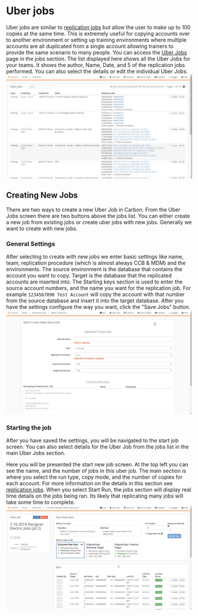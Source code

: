 # Uber jobs
Uber jobs are similar to [replication jobs](Replication-Jobs.md) but allow the user to make up to 100 copies at the same time. This is extremely useful for copying accounts over to another environment or setting up training environments where multiple accounts are all duplicated from a single account allowing trainers to provide the same scenario to many people. You can access the [Uber Jobs](Application-Home.md) page in the jobs section. The list displayed here shows all the Uber Jobs for your teams. It shows the author, Name, Date, and 5 of the replication jobs performed. You can also select the details or edit the individual Uber Jobs. 
<img src="Media/Uber-Jobs-List.png">


## Creating New Jobs
There are two ways to create a new Uber Job in Carbon. From the Uber Jobs screen there are two buttons above the jobs list. You can either 
create a new job from existing jobs or create uber jobs with new jobs.
Generally we want to create with new jobs. 

### General Settings
After selecting to create with new jobs we enter basic settings like name, team, replication procedure (which is almost always CCB & MDM) and the environments. The source environment is the database that contains the account you want to copy. Target is the database that the replicated accounts are inserted into.
The Starting keys section is used to enter the source account numbers, and the name you want for the replication job. For example `1234567890 Test Account` will copy the account with that number from the source database and insert it into the target database. After you have the settings configure the way you want, click the "Save Jobs" button.
<img src="Media/Uber-Jobs-General-Properties.png">

### Starting the job
After you have saved the settings, you will be navigated to the start job screen. You can also select details for the Uber Job from the jobs list in the main Uber Jobs section. 

Here you will be presented the start new job screen. At the top left you can see the name, and the number of jobs in this uber job. The main section is where you select the run type, copy mode, and the number of copies for each account. For more information on the details in this section see [replication jobs](Replication-Jobs.md#start-new-run). When you select Start Run, the jobs section will display real time details on the jobs being ran. Its likely that replicating many jobs will take some time to complete.
<img src="Media/Uber-Jobs-Start-Run.png">

